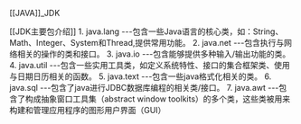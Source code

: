 [[JAVA]]_JDK

[[JDK主要包介绍]]
1.
java.lang ---包含一些Java语言的核心类，如：String、Math、Integer、System和Thread,提供常用功能。
2.
java.net ---包含执行与网络相关的操作的类和接口。
3.
java.io ---包含能够提供多种输入/输出功能的类。
4.
java.util ---包含一些实用工具类，如定义系统特性、接口的集合框架类、使用与日期日历相关的函数。
5.
java.text ---包含一些java格式化相关的类。
6.
java.sql ---包含了java进行JDBC数据库编程的相关类/接口。
7.
java.awt ---包含了构成抽象窗口工具集（abstract window toolkits）的多个类，这些类被用来构建和管理应用程序的图形用户界面（GUI）